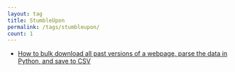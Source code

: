 ```yaml
---
layout: tag
title: StumbleUpon
permalink: /tags/stumbleupon/
count: 1
---
```


- [How to bulk download all past versions of a webpage, parse the data in Python, and save to CSV](https://blog.jakelee.co.uk/bulk-downloading-website-history-and-parsing/)
